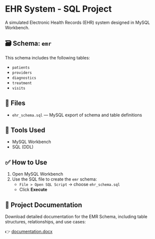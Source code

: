 # EHR System - SQL Project

A simulated Electronic Health Records (EHR) system designed in MySQL Workbench.

## 🗃️ Schema: `emr`
This schema includes the following tables:
- `patients`
- `providers`
- `diagnostics`
- `treatment`
- `visits`

## 📄 Files
- `ehr_schema.sql` — MySQL export of schema and table definitions

## 🧰 Tools Used
- MySQL Workbench
- SQL (DDL)

## ✅ How to Use
1. Open MySQL Workbench
2. Use the SQL file to create the `emr` schema:
   - `File > Open SQL Script` → choose `ehr_schema.sql`
   - Click **Execute**


## 📄 Project Documentation

Download detailed documentation for the EMR Schema, including table structures, relationships, and use cases:

👉 [documentation.docx](./documentation.docx)
